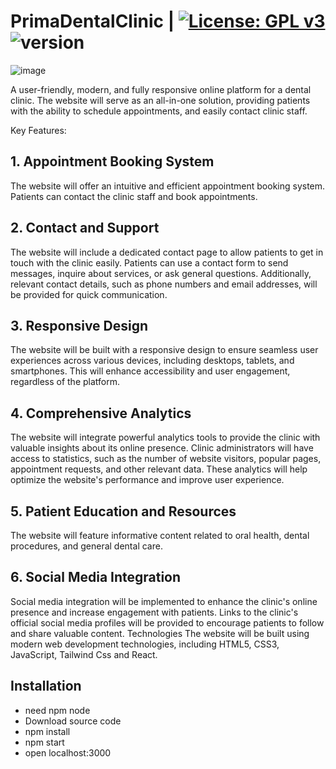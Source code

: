# PrimaDentalClinic |  [![License: GPL v3](https://img.shields.io/badge/License-GPL%20v3-blue.svg)](https://www.gnu.org/licenses/gpl-3.0) ![version](https://img.shields.io/badge/React.Js-v16.14.0-red)

![image](https://github.com/Kristi200/Dental-Clinic-Website/assets/80427725/95833512-0dda-42dd-8e9c-e7f9a0b5e5fd)


A user-friendly, modern, and fully responsive online platform for a dental clinic. The website will serve as an all-in-one solution, providing patients with the ability to schedule appointments, and easily contact clinic staff.

Key Features:
## 1. Appointment Booking System
The website will offer an intuitive and efficient appointment booking system. Patients can contact the clinic staff and book appointments.
## 2. Contact and Support
The website will include a dedicated contact page to allow patients to get in touch with the clinic easily. Patients can use a contact form to send messages, inquire about services, or ask general questions. Additionally, relevant contact details, such as phone numbers and email addresses, will be provided for quick communication.
## 3. Responsive Design
The website will be built with a responsive design to ensure seamless user experiences across various devices, including desktops, tablets, and smartphones. This will enhance accessibility and user engagement, regardless of the platform.
## 4. Comprehensive Analytics
The website will integrate powerful analytics tools to provide the clinic with valuable insights about its online presence. Clinic administrators will have access to statistics, such as the number of website visitors, popular pages, appointment requests, and other relevant data. These analytics will help optimize the website's performance and improve user experience.
## 5. Patient Education and Resources
The website will feature informative content related to oral health, dental procedures, and general dental care.
## 6. Social Media Integration
Social media integration will be implemented to enhance the clinic's online presence and increase engagement with patients. Links to the clinic's official social media profiles will be provided to encourage patients to follow and share valuable content.
Technologies
The website will be built using modern web development technologies, including HTML5, CSS3, JavaScript, Tailwind Css and React.

## Installation

- need npm node
- Download source code
- npm install
- npm start
- open localhost:3000
